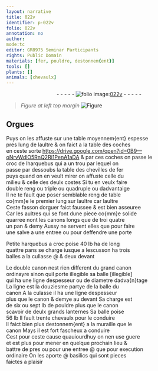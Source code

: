 ```yaml
---
layout: narrative
title: 022v
identifier: p-022v
folio: 022v
annotation: no
author:
mode:tc
editor: GR8975 Seminar Participants
rights: Public Domain
materials: [fer, pouldre, destonnem{ent}]
tools: []
plants: []
animals: [chevaulx]
---
```


<div class="folio" align="center">- - - - - <a href="http://gallica.bnf.fr/ark:/12148/btv1b10500001g/f52.image" target="_blank"><img src="https://cu-mkp.github.io/2017-workshop-edition/assets/photo-icon.png" alt="folio image: " style="display:inline-block; margin-bottom:-3px;"/>022v</a> - - - - - </div>  
  
> *Figure*
> *at left top margin*
> <a href="https://drive.google.com/open?id=0B9-oNrvWdlO5NkNrYkVZTlVnbDQ" target="_blank"><img src="https://cu-mkp.github.io/GR8975-edition/assets/photo-icon.png" alt="Figure" style="display:inline-block; margin-bottom:-3px;"/></a>
 

## Orgues

 
Puys on les affuste sur une table moyennem{ent} espesse<br/> pres lung de laultre & on faict a la table des coches<br/> en ceste sorte https://drive.google.com/open?id=0B9—oNrvWdlO5RnQ2Ri1PenA1aDA & par ces coches on passe le<br/> croc de lharquebus qui a un trou par lequel on<br/> passe par dessoubs la table des chevilles de <span class="m">fer</span><br/> puys quand on en veult mirer on affuste celle du<br/> milieu & celle des deulx costes Si tu en veulx faire<br/> double reng ou triple ou quadruple ou dadvantaige<br/> Il ne te fault que poser semblable reng de table<br/> co{mm}e le premier lung sur laultre car laultre<br/> Ceste fasson dorguer faict faussee & est bien asseuree<br/> Car les aultres qui se font dune piece co{mm}e solide<br/> quarree nont les canons longs que de troi quatre<br/> un pan & demy Aussy ne servent elles que pour faire<br/> une salve a une entree ou pour deffendre une porte
 
Petite harquebus a croc poise 40 <span class="ms">lb</span> ha de long<br/> quattre <span class="ms">pans</span> se charge iusque a lescusson ha trois<br/> balles a la cullasse @ & deux devant
 
Le double canon nest rien different du grand canon<br/> ordinayre sinon quil porte illegible sa balle [illegible]<br/> qui ha une <span class="ms">ligne</span> despesseur ou de diametre dadva{n}tage<br/> La <span class="ms">ligne</span> est la <span class="ms">douziesme partye</span> de la balle du<br/> canon A la culasse il ha une <span class="ms">ligne</span> despesseur<br/> plus que le canon & demye au devant Sa charge est<br/> de six ou sept <span class="ms">lb</span> de <span class="m">pouldre</span> plus que le canon<br/> scavoir de deulx grands lanternes Sa balle poise<br/> 56 <span class="ms">lb</span> Il fault trente <span class="al">chevaulx</span> pour le conduire<br/> ll faict bien plus <span class="m">destonnem{ent}</span> a la muraille que le<br/> canon Mays il est fort fascheux a conduire<br/> Cest pour ceste cause quauiourdhuy on nen use guere<br/> et est plus pour mener en quelque prochain lieu &<br/> battre de pres ou pour une entree @ que pour execution<br/> ordinaire On les aporte @ basilics qui sont pieces<br/> faictes a plaisir
 
